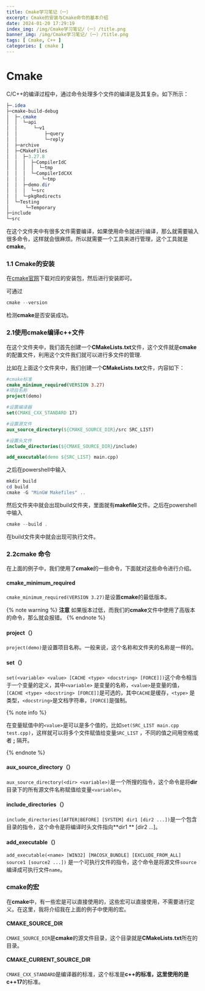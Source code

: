 ```yaml
---
title: Cmake学习笔记（一）
excerpt: Cmake的安装与Cmake命令的基本介绍
date: 2024-01-20 17:29:19
index_img: /img/Cmake学习笔记/（一）/title.png
banner_img: /img/Cmake学习笔记/（一）/title.png
tags: [ Cmake, C++ ]
categories: [ cmake ]
---
```


# Cmake

C/C++的编译过程中，通过命令处理多个文件的编译是及其复杂。如下所示：

```powershell
├─.idea
├─cmake-build-debug
│  ├─.cmake
│  │  └─api
│  │      └─v1
│  │          ├─query
│  │          └─reply
│  ├─archive
│  ├─CMakeFiles
│  │  ├─3.27.8
│  │  │  ├─CompilerIdC
│  │  │  │  └─tmp
│  │  │  └─CompilerIdCXX
│  │  │      └─tmp
│  │  ├─demo.dir
│  │  │  └─src
│  │  └─pkgRedirects
│  └─Testing
│      └─Temporary
├─include
└─src
```

在这个文件夹中有很多文件需要编译，如果使用命令就进行编译，那么就需要输入很多命令，这样就会很麻烦。所以就需要一个工具来进行管理，这个工具就是
**cmake**。

### 1.1 Cmake的安装

在[cmake官网](https://cmake.org/download/)下载对应的安装包，然后进行安装即可。

可通过

```powershell
cmake --version
```

检测**cmake**是否安装成功。

### 2.1使用cmake编译c++文件

在这个文件夹中，我们首先创建一个**CMakeLists.txt**文件，这个文件就是**cmake**的配置文件，利用这个文件我们就可以进行多文件的管理.

比如在上面这个文件夹中，我们创建一个**CMakeLists.txt**文件，内容如下：

```cmake
#cmake标准
cmake_minimum_required(VERSION 3.27)
#项目名称
project(demo)

#设置编译器
set(CMAKE_CXX_STANDARD 17)

#设置源文件
aux_source_directory(${CMAKE_SOURCE_DIR}/src SRC_LIST)

#设置头文件
include_directories(${CMAKE_SOURCE_DIR}/include)

add_executable(demo ${SRC_LIST} main.cpp)
```

之后在powershell中输入

```powershell
mkdir build
cd build
cmake -G "MinGW Makefiles" ..
```

然后文件夹中就会出现build文件夹，里面就有**makefile**文件。之后在powershell中输入

```powershell
cmake --build .
```

在build文件夹中就会出现可执行文件。

### 2.2cmake 命令

在上面的例子中，我们使用了**cmake**的一些命令，下面就对这些命令进行介绍。

#### cmake_minimum_required

`cmake_minimum_required(VERSION 3.27)`是设置**cmake**的最低版本。

{% note warning %}
**注意**
如果版本过低，而我们的**cmake**文件中使用了高版本的命令，那么就会报错。
{% endnote %}

#### project（）

`project(demo)`是设置项目名称。一般来说，这个名称和文件夹的名称是一样的。

#### set（）

`set(<variable> <value> [CACHE <type> <docstring> [FORCE]])`这个命令相当于一个变量的定义，其中`<variable>`
是变量的名称，`<value>`是变量的值，`[CACHE <type> <docstring> [FORCE]]`是可选的，其中`CACHE`是缓存，`<type>`
是类型，`<docstring>`是文档字符串，`[FORCE]`是强制。

{% note info %}

在变量赋值中的`<value>`是可以是多个值的，比如`set(SRC_LIST main.cpp test.cpp)`，这样就可以将多个文件赋值给变量`SRC_LIST`
，不同的值之间用空格或者 **;** 隔开。

{% endnote %}

#### aux_source_directory（）

`aux_source_directory(<dir> <variable>)`是一个所搜的指令，这个命令是将**dir**
目录下的所有源文件名称赋值给变量`<variable>`。

#### include_directories（）

`include_directories([AFTER|BEFORE] [SYSTEM] dir1 [dir2 ...])`是一个包含目录的指令，这个命令是将编译时头文件指向**dir1
** [dir2 ...]。

#### add_executable（）

`add_executable(<name> [WIN32] [MACOSX_BUNDLE] [EXCLUDE_FROM_ALL] source1 [source2 ...])`
是一个可执行文件的指令，这个命令是将源文件`source`编译成可执行文件`name`。

### cmake的宏

在**cmake**中，有一些宏是可以直接使用的，这些宏可以直接使用，不需要进行定义。在这里，我将介绍我在上面的例子中使用的宏。

#### CMAKE_SOURCE_DIR

`CMAKE_SOURCE_DIR`是**cmake**的源文件目录，这个目录就是**CMakeLists.txt**所在的目录。

#### CMAKE_CURRENT_SOURCE_DIR

`CMAKE_CXX_STANDARD`是编译器的标准，这个标准是**c++**的标准，这里使用的是**c++17**的标准。
